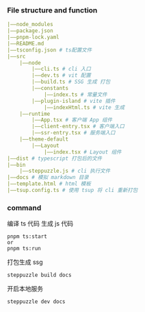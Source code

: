 ### File structure and function

```yaml
|——node_modules
|——package.json
|——pnpm-lock.yaml
|——README.md
|——tsconfig.json # ts配置文件
|——src
	|——node
		|——cli.ts # cli 入口
		|——dev.ts # vit 配置
		|——build.ts # SSG 生成 打包
		|——constants
			|——index.ts # 常量文件
		|——plugin-island # vite 插件
			|——indexHtml.ts # vite 生成
	|——runtime
		|——App.tsx # 客户端 App 组件
		|——client-entry.tsx # 客户端入口
		|——ssr-entry.tsx # 服务端入口
	|——theme-default
		|——Layout
			|——index.tsx # Layout 组件
|——dist # typescript 打包后的文件
|——bin
	|——steppuzzle.js # cli 执行文件
|——docs # 模拟 markdown 目录
|——template.html # html 模板
|——tsup.config.ts # 使用 tsup 将 cli 重新打包
```

### command

编译 ts 代码 生成 js 代码

```
pnpm ts:start
or
pnpm ts:run
```

打包生成 ssg

```
steppuzzle build docs
```

开启本地服务

```
steppuzzle dev docs
```
